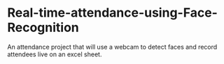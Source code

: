 # Real-time-attendance-using-Face-Recognition
An attendance project that will use a webcam to detect faces and record attendees live on an excel sheet.
